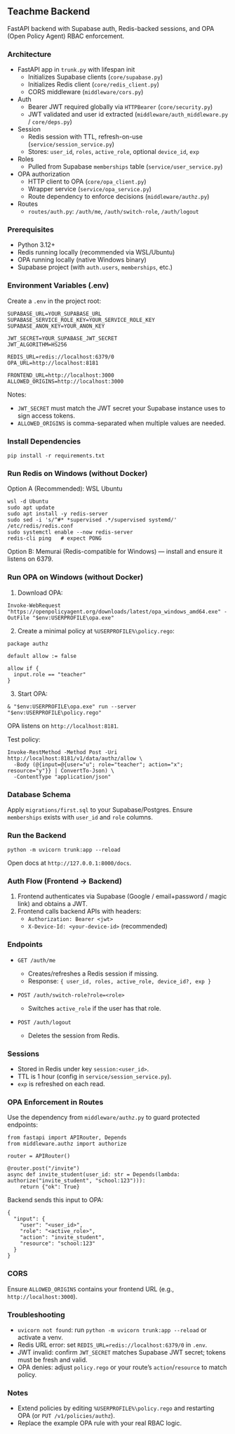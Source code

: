## Teachme Backend

FastAPI backend with Supabase auth, Redis-backed sessions, and OPA (Open Policy Agent) RBAC enforcement.

### Architecture
- FastAPI app in `trunk.py` with lifespan init
  - Initializes Supabase clients (`core/supabase.py`)
  - Initializes Redis client (`core/redis_client.py`)
  - CORS middleware (`middleware/cors.py`)
- Auth
  - Bearer JWT required globally via `HTTPBearer` (`core/security.py`)
  - JWT validated and user id extracted (`middleware/auth_middleware.py` / `core/deps.py`)
- Session
  - Redis session with TTL, refresh-on-use (`service/session_service.py`)
  - Stores: `user_id`, `roles`, `active_role`, optional `device_id`, `exp`
- Roles
  - Pulled from Supabase `memberships` table (`service/user_service.py`)
- OPA authorization
  - HTTP client to OPA (`core/opa_client.py`)
  - Wrapper service (`service/opa_service.py`)
  - Route dependency to enforce decisions (`middleware/authz.py`)
- Routes
  - `routes/auth.py`: `/auth/me`, `/auth/switch-role`, `/auth/logout`

### Prerequisites
- Python 3.12+
- Redis running locally (recommended via WSL/Ubuntu)
- OPA running locally (native Windows binary)
- Supabase project (with `auth.users`, `memberships`, etc.)

### Environment Variables (.env)
Create a `.env` in the project root:

```
SUPABASE_URL=YOUR_SUPABASE_URL
SUPABASE_SERVICE_ROLE_KEY=YOUR_SERVICE_ROLE_KEY
SUPABASE_ANON_KEY=YOUR_ANON_KEY

JWT_SECRET=YOUR_SUPABASE_JWT_SECRET
JWT_ALGORITHM=HS256

REDIS_URL=redis://localhost:6379/0
OPA_URL=http://localhost:8181

FRONTEND_URL=http://localhost:3000
ALLOWED_ORIGINS=http://localhost:3000
```

Notes:
- `JWT_SECRET` must match the JWT secret your Supabase instance uses to sign access tokens.
- `ALLOWED_ORIGINS` is comma-separated when multiple values are needed.

### Install Dependencies
```
pip install -r requirements.txt
```

### Run Redis on Windows (without Docker)
Option A (Recommended): WSL Ubuntu
```
wsl -d Ubuntu
sudo apt update
sudo apt install -y redis-server
sudo sed -i 's/^#* *supervised .*/supervised systemd/' /etc/redis/redis.conf
sudo systemctl enable --now redis-server
redis-cli ping   # expect PONG
```

Option B: Memurai (Redis-compatible for Windows) — install and ensure it listens on 6379.

### Run OPA on Windows (without Docker)
1) Download OPA:
```
Invoke-WebRequest "https://openpolicyagent.org/downloads/latest/opa_windows_amd64.exe" -OutFile "$env:USERPROFILE\opa.exe"
```
2) Create a minimal policy at `%USERPROFILE%\policy.rego`:
```
package authz

default allow := false

allow if {
  input.role == "teacher"
}
```
3) Start OPA:
```
& "$env:USERPROFILE\opa.exe" run --server "$env:USERPROFILE\policy.rego"
```
OPA listens on `http://localhost:8181`.

Test policy:
```
Invoke-RestMethod -Method Post -Uri http://localhost:8181/v1/data/authz/allow \
  -Body (@{input=@{user="u"; role="teacher"; action="x"; resource="y"}} | ConvertTo-Json) \
  -ContentType "application/json"
```

### Database Schema
Apply `migrations/first.sql` to your Supabase/Postgres. Ensure `memberships` exists with `user_id` and `role` columns.

### Run the Backend
```
python -m uvicorn trunk:app --reload
```
Open docs at `http://127.0.0.1:8000/docs`.

### Auth Flow (Frontend → Backend)
1) Frontend authenticates via Supabase (Google / email+password / magic link) and obtains a JWT.
2) Frontend calls backend APIs with headers:
   - `Authorization: Bearer <jwt>`
   - `X-Device-Id: <your-device-id>` (recommended)

### Endpoints
- `GET /auth/me`
  - Creates/refreshes a Redis session if missing.
  - Response: `{ user_id, roles, active_role, device_id?, exp }`

- `POST /auth/switch-role?role=<role>`
  - Switches `active_role` if the user has that role.

- `POST /auth/logout`
  - Deletes the session from Redis.

### Sessions
- Stored in Redis under key `session:<user_id>`.
- TTL is 1 hour (config in `service/session_service.py`).
- `exp` is refreshed on each read.

### OPA Enforcement in Routes
Use the dependency from `middleware/authz.py` to guard protected endpoints:
```
from fastapi import APIRouter, Depends
from middleware.authz import authorize

router = APIRouter()

@router.post("/invite")
async def invite_student(user_id: str = Depends(lambda: authorize("invite_student", "school:123"))):
    return {"ok": True}
```

Backend sends this input to OPA:
```
{
  "input": {
    "user": "<user_id>",
    "role": "<active_role>",
    "action": "invite_student",
    "resource": "school:123"
  }
}
```

### CORS
Ensure `ALLOWED_ORIGINS` contains your frontend URL (e.g., `http://localhost:3000`).

### Troubleshooting
- `uvicorn not found`: run `python -m uvicorn trunk:app --reload` or activate a venv.
- Redis URL error: set `REDIS_URL=redis://localhost:6379/0` in `.env`.
- JWT invalid: confirm `JWT_SECRET` matches Supabase JWT secret; tokens must be fresh and valid.
- OPA denies: adjust `policy.rego` or your route’s `action`/`resource` to match policy.

### Notes
- Extend policies by editing `%USERPROFILE%\policy.rego` and restarting OPA (or `PUT /v1/policies/authz`).
- Replace the example OPA rule with your real RBAC logic.


